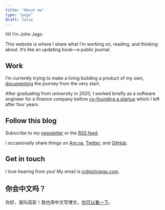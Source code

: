 ```yaml
---
title: "About me"
type: "page"
draft: false
---
```


Hi! I’m John Jago.

This website is where I share what I’m working on, reading, and thinking about. It’s like an updating book—a public journal.

## Work

I’m currently trying to make a living building a product of my own, [documenting](https://undo.studio) the journey from the very start.

After graduating from university in 2020, I worked briefly as a software engineer for a finance company before [co-founding a startup](https://web.archive.org/web/20220713045101/https://www.businessinsider.com/peachpay-one-click-checkout-woocommerce-fintech-payments-bolt-fast-2021-4) which I left after four years.

## Follow this blog

Subscribe to my [newsletter](https://buttondown.email/john) or the [RSS feed](/index.xml).

I occasionally share things on [Are.na](https://www.are.na/john-jago), [Twitter](https://twitter.com/johncjago/), and [GitHub](https://github.com/johnjago).

## Get in touch

I love hearing from you! My email is jc@johnjago.com.

## 你会中文吗？

你好，我叫高彰！我也用中文写博文，[你可以看一下](https://gaozhang.co)。
